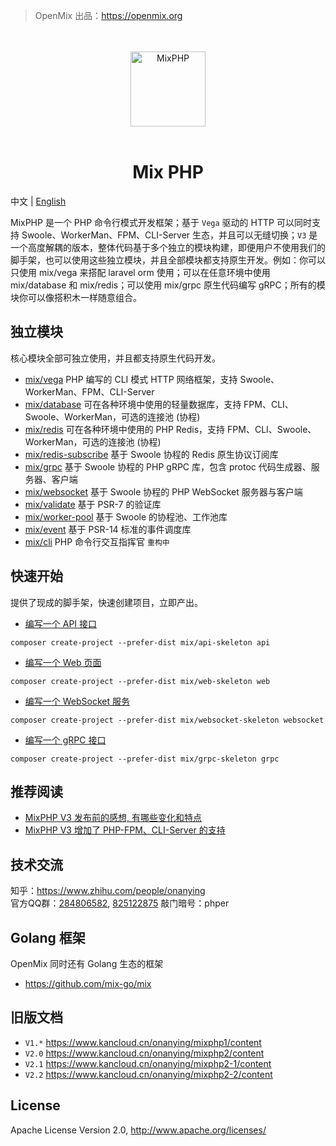 > OpenMix 出品：https://openmix.org

<p align="center">
    <br>
    <br>
    <img src="https://openmix.org/static/image/logo_php.png" width="120" alt="MixPHP">
    <br>
    <br>
</p>

<h1 align="center">Mix PHP</h1>

中文 | [English](https://github.com/mix-php/mix/blob/master/README_EN.md)

MixPHP 是一个 PHP 命令行模式开发框架；基于 `Vega` 驱动的 HTTP 可以同时支持 Swoole、WorkerMan、FPM、CLI-Server 生态，并且可以无缝切换；`V3` 是一个高度解耦的版本，整体代码基于多个独立的模块构建，即便用户不使用我们的脚手架，也可以使用这些独立模块，并且全部模块都支持原生开发。例如：你可以只使用 mix/vega 来搭配 laravel orm 使用；可以在任意环境中使用 mix/database 和 mix/redis；可以使用 mix/grpc 原生代码编写 gRPC；所有的模块你可以像搭积木一样随意组合。

## 独立模块

核心模块全部可独立使用，并且都支持原生代码开发。

- [mix/vega](https://github.com/mix-php/vega) PHP 编写的 CLI 模式 HTTP 网络框架，支持 Swoole、WorkerMan、FPM、CLI-Server
- [mix/database](https://github.com/mix-php/database) 可在各种环境中使用的轻量数据库，支持 FPM、CLI、Swoole、WorkerMan，可选的连接池 (协程)
- [mix/redis](https://github.com/mix-php/redis) 可在各种环境中使用的 PHP Redis，支持 FPM、CLI、Swoole、WorkerMan，可选的连接池 (协程)
- [mix/redis-subscribe](https://github.com/mix-php/redis-subscribe) 基于 Swoole 协程的 Redis 原生协议订阅库
- [mix/grpc](https://github.com/mix-php/grpc) 基于 Swoole 协程的 PHP gRPC 库，包含 protoc 代码生成器、服务器、客户端
- [mix/websocket](https://github.com/mix-php/websocket) 基于 Swoole 协程的 PHP WebSocket 服务器与客户端
- [mix/validate](https://github.com/mix-php/validate) 基于 PSR-7 的验证库
- [mix/worker-pool](https://github.com/mix-php/worker-pool) 基于 Swoole 的协程池、工作池库
- [mix/event](https://github.com/mix-php/event) 基于 PSR-14 标准的事件调度库
- [mix/cli](https://github.com/mix-php/cli) PHP 命令行交互指挥官 `重构中`

## 快速开始

提供了现成的脚手架，快速创建项目，立即产出。

- [编写一个 API 接口](https://github.com/mix-php/api-skeleton#readme)

```
composer create-project --prefer-dist mix/api-skeleton api
```

- [编写一个 Web 页面](https://github.com/mix-php/web-skeleton#readme)

```
composer create-project --prefer-dist mix/web-skeleton web
```

- [编写一个 WebSocket 服务](https://github.com/mix-php/websocket-skeleton#readme)

```
composer create-project --prefer-dist mix/websocket-skeleton websocket
```

- [编写一个 gRPC 接口](https://github.com/mix-php/grpc-skeleton#readme)

```
composer create-project --prefer-dist mix/grpc-skeleton grpc
```

## 推荐阅读

- [MixPHP V3 发布前的感想, 有哪些变化和特点](https://zhuanlan.zhihu.com/p/392558932)
- [MixPHP V3 增加了 PHP-FPM、CLI-Server 的支持](https://zhuanlan.zhihu.com/p/394059925)

## 技术交流

知乎：https://www.zhihu.com/people/onanying    
官方QQ群：[284806582](https://shang.qq.com/wpa/qunwpa?idkey=b3a8618d3977cda4fed2363a666b081a31d89e3d31ab164497f53b72cf49968a), [825122875](http://shang.qq.com/wpa/qunwpa?idkey=d2908b0c7095fc7ec63a2391fa4b39a8c5cb16952f6cfc3f2ce4c9726edeaf20) 敲门暗号：phper

## Golang 框架

OpenMix 同时还有 Golang 生态的框架

- https://github.com/mix-go/mix

## 旧版文档

- `V1.*` https://www.kancloud.cn/onanying/mixphp1/content
- `V2.0` https://www.kancloud.cn/onanying/mixphp2/content
- `V2.1` https://www.kancloud.cn/onanying/mixphp2-1/content
- `V2.2` https://www.kancloud.cn/onanying/mixphp2-2/content

## License

Apache License Version 2.0, http://www.apache.org/licenses/
